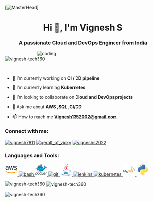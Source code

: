 [![MasterHead](https://i.pinimg.com/originals/86/56/8d/86568d91236335604340fcc893087cdb.gif)]
<h1 align="center">Hi 👋, I'm Vignesh S</h1>
<h3 align="center">A passionate Cloud and DevOps Engineer from India</h3>
<img align="right" alt="coding" width="400" src="https://cdn.dribbble.com/users/1162077/screenshots/3848914/programmer.gif">

<p align="left"> <img src="https://komarev.com/ghpvc/?username=vignesh-tech360&label=Profile%20views&color=0e75b6&style=flat" alt="vignesh-tech360" /> </p>

<p align="left"> <a href="https://twitter.com/" target="blank"><img src="https://img.shields.io/twitter/follow/?logo=twitter&style=for-the-badge" alt="" /></a> </p>

- 🔭 I’m currently working on **CI / CD pipeline**

- 🌱 I’m currently learning **Kubernetes**

- 👯 I’m looking to collaborate on **Cloud and DevOps projects**

- 💬 Ask me about **AWS ,SQL ,CI/CD**

- 📫 How to reach me **Vignesh1352002@gmail.com**

<h3 align="left">Connect with me:</h3>
<p align="left">
<a href="https://linkedin.com/in/vignesh7811" target="blank"><img align="center" src="https://raw.githubusercontent.com/rahuldkjain/github-profile-readme-generator/master/src/images/icons/Social/linked-in-alt.svg" alt="vignesh7811" height="30" width="40" /></a>
<a href="https://instagram.com/geralt_of_vicky" target="blank"><img align="center" src="https://raw.githubusercontent.com/rahuldkjain/github-profile-readme-generator/master/src/images/icons/Social/instagram.svg" alt="geralt_of_vicky" height="30" width="40" /></a>
<a href="https://www.hackerrank.com/vigneshs2022" target="blank"><img align="center" src="https://raw.githubusercontent.com/rahuldkjain/github-profile-readme-generator/master/src/images/icons/Social/hackerrank.svg" alt="vigneshs2022" height="30" width="40" /></a>
</p>

<h3 align="left">Languages and Tools:</h3>
<p align="left"> <a href="https://aws.amazon.com" target="_blank" rel="noreferrer"> <img src="https://raw.githubusercontent.com/devicons/devicon/master/icons/amazonwebservices/amazonwebservices-original-wordmark.svg" alt="aws" width="40" height="40"/> </a> <a href="https://www.gnu.org/software/bash/" target="_blank" rel="noreferrer"> <img src="https://www.vectorlogo.zone/logos/gnu_bash/gnu_bash-icon.svg" alt="bash" width="40" height="40"/> </a> <a href="https://www.docker.com/" target="_blank" rel="noreferrer"> <img src="https://raw.githubusercontent.com/devicons/devicon/master/icons/docker/docker-original-wordmark.svg" alt="docker" width="40" height="40"/> </a> <a href="https://git-scm.com/" target="_blank" rel="noreferrer"> <img src="https://www.vectorlogo.zone/logos/git-scm/git-scm-icon.svg" alt="git" width="40" height="40"/> </a> <a href="https://www.java.com" target="_blank" rel="noreferrer"> <img src="https://raw.githubusercontent.com/devicons/devicon/master/icons/java/java-original.svg" alt="java" width="40" height="40"/> </a> <a href="https://www.jenkins.io" target="_blank" rel="noreferrer"> <img src="https://www.vectorlogo.zone/logos/jenkins/jenkins-icon.svg" alt="jenkins" width="40" height="40"/> </a> <a href="https://kubernetes.io" target="_blank" rel="noreferrer"> <img src="https://www.vectorlogo.zone/logos/kubernetes/kubernetes-icon.svg" alt="kubernetes" width="40" height="40"/> </a> <a href="https://www.mysql.com/" target="_blank" rel="noreferrer"> <img src="https://raw.githubusercontent.com/devicons/devicon/master/icons/mysql/mysql-original-wordmark.svg" alt="mysql" width="40" height="40"/> </a> <a href="https://www.python.org" target="_blank" rel="noreferrer"> <img src="https://raw.githubusercontent.com/devicons/devicon/master/icons/python/python-original.svg" alt="python" width="40" height="40"/> </a> </p>

<p><img align="left" src="https://github-readme-stats.vercel.app/api/top-langs?username=vignesh-tech360&show_icons=true&locale=en&layout=compact" alt="vignesh-tech360" /></p>

<p>&nbsp;<img align="center" src="https://github-readme-stats.vercel.app/api?username=vignesh-tech360&show_icons=true&locale=en" alt="vignesh-tech360" /></p>

<p><img align="center" src="https://github-readme-streak-stats.herokuapp.com/?user=vignesh-tech360&" alt="vignesh-tech360" /></p>

